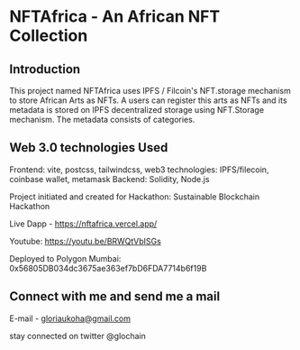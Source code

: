 # NFTAfrica - An African NFT Collection

## Introduction
This project named NFTAfrica uses IPFS / Filcoin's NFT.storage mechanism to store African Arts as NFTs. A users can register this arts as NFTs and its metadata is stored on IPFS decentralized storage using NFT.Storage mechanism.  The metadata consists of categories. 

## Web 3.0 technologies Used

Frontend: vite, postcss, tailwindcss, 
web3 technologies: IPFS/filecoin, coinbase wallet, metamask
Backend: Solidity, Node.js

Project initiated and created for Hackathon: Sustainable Blockchain Hackathon 

Live Dapp - https://nftafrica.vercel.app/

Youtube: https://youtu.be/BRWQtVbISGs

Deployed to Polygon Mumbai: 0x56805DB034dc3675ae363ef7bD6FDA7714b6f19B


## Connect with me and send me a mail

E-mail - gloriaukoha@gmail.com

stay connected on twitter @glochain
